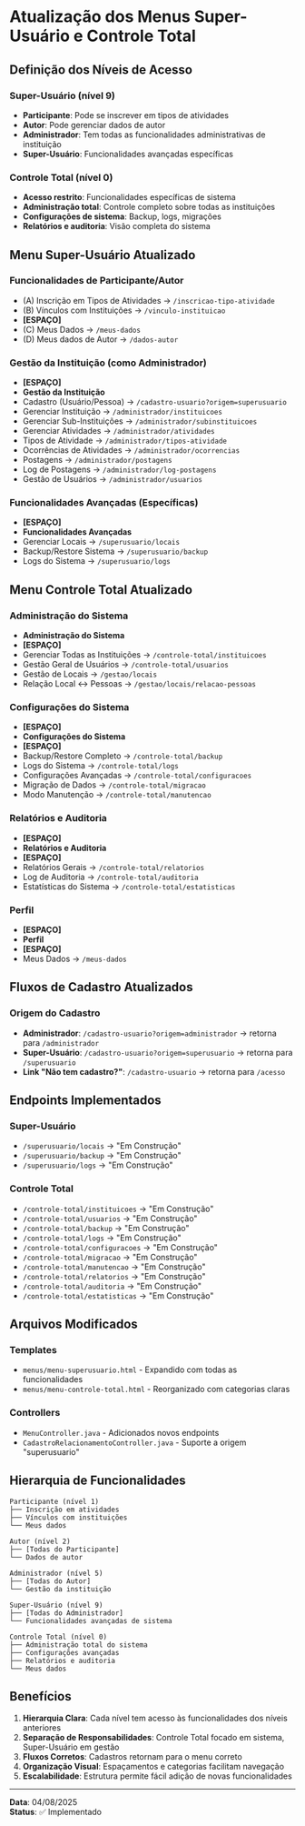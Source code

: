 # Atualização dos Menus Super-Usuário e Controle Total

## Definição dos Níveis de Acesso

### Super-Usuário (nível 9)

- **Participante**: Pode se inscrever em tipos de atividades
- **Autor**: Pode gerenciar dados de autor
- **Administrador**: Tem todas as funcionalidades administrativas de instituição
- **Super-Usuário**: Funcionalidades avançadas específicas

### Controle Total (nível 0)

- **Acesso restrito**: Funcionalidades específicas de sistema
- **Administração total**: Controle completo sobre todas as instituições
- **Configurações de sistema**: Backup, logs, migrações
- **Relatórios e auditoria**: Visão completa do sistema

## Menu Super-Usuário Atualizado

### Funcionalidades de Participante/Autor

- (A) Inscrição em Tipos de Atividades → `/inscricao-tipo-atividade`
- (B) Vínculos com Instituições → `/vinculo-instituicao`
- **[ESPAÇO]**
- (C) Meus Dados → `/meus-dados`
- (D) Meus dados de Autor → `/dados-autor`

### Gestão da Instituição (como Administrador)

- **[ESPAÇO]**
- **Gestão da Instituição**
- Cadastro (Usuário/Pessoa) → `/cadastro-usuario?origem=superusuario`
- Gerenciar Instituição → `/administrador/instituicoes`
- Gerenciar Sub-Instituições → `/administrador/subinstituicoes`
- Gerenciar Atividades → `/administrador/atividades`
- Tipos de Atividade → `/administrador/tipos-atividade`
- Ocorrências de Atividades → `/administrador/ocorrencias`
- Postagens → `/administrador/postagens`
- Log de Postagens → `/administrador/log-postagens`
- Gestão de Usuários → `/administrador/usuarios`

### Funcionalidades Avançadas (Específicas)

- **[ESPAÇO]**
- **Funcionalidades Avançadas**
- Gerenciar Locais → `/superusuario/locais`
- Backup/Restore Sistema → `/superusuario/backup`
- Logs do Sistema → `/superusuario/logs`

## Menu Controle Total Atualizado

### Administração do Sistema

- **Administração do Sistema**
- **[ESPAÇO]**
- Gerenciar Todas as Instituições → `/controle-total/instituicoes`
- Gestão Geral de Usuários → `/controle-total/usuarios`
- Gestão de Locais → `/gestao/locais`
- Relação Local ↔ Pessoas → `/gestao/locais/relacao-pessoas`

### Configurações do Sistema

- **[ESPAÇO]**
- **Configurações do Sistema**
- **[ESPAÇO]**
- Backup/Restore Completo → `/controle-total/backup`
- Logs do Sistema → `/controle-total/logs`
- Configurações Avançadas → `/controle-total/configuracoes`
- Migração de Dados → `/controle-total/migracao`
- Modo Manutenção → `/controle-total/manutencao`

### Relatórios e Auditoria

- **[ESPAÇO]**
- **Relatórios e Auditoria**
- **[ESPAÇO]**
- Relatórios Gerais → `/controle-total/relatorios`
- Log de Auditoria → `/controle-total/auditoria`
- Estatísticas do Sistema → `/controle-total/estatisticas`

### Perfil

- **[ESPAÇO]**
- **Perfil**
- **[ESPAÇO]**
- Meus Dados → `/meus-dados`

## Fluxos de Cadastro Atualizados

### Origem do Cadastro

- **Administrador**: `/cadastro-usuario?origem=administrador` → retorna para `/administrador`
- **Super-Usuário**: `/cadastro-usuario?origem=superusuario` → retorna para `/superusuario`
- **Link "Não tem cadastro?"**: `/cadastro-usuario` → retorna para `/acesso`

## Endpoints Implementados

### Super-Usuário

- `/superusuario/locais` → "Em Construção"
- `/superusuario/backup` → "Em Construção"
- `/superusuario/logs` → "Em Construção"

### Controle Total

- `/controle-total/instituicoes` → "Em Construção"
- `/controle-total/usuarios` → "Em Construção"
- `/controle-total/backup` → "Em Construção"
- `/controle-total/logs` → "Em Construção"
- `/controle-total/configuracoes` → "Em Construção"
- `/controle-total/migracao` → "Em Construção"
- `/controle-total/manutencao` → "Em Construção"
- `/controle-total/relatorios` → "Em Construção"
- `/controle-total/auditoria` → "Em Construção"
- `/controle-total/estatisticas` → "Em Construção"

## Arquivos Modificados

### Templates

- `menus/menu-superusuario.html` - Expandido com todas as funcionalidades
- `menus/menu-controle-total.html` - Reorganizado com categorias claras

### Controllers

- `MenuController.java` - Adicionados novos endpoints
- `CadastroRelacionamentoController.java` - Suporte a origem "superusuario"

## Hierarquia de Funcionalidades

```
Participante (nível 1)
├── Inscrição em atividades
├── Vínculos com instituições
└── Meus dados

Autor (nível 2)
├── [Todas do Participante]
└── Dados de autor

Administrador (nível 5)
├── [Todas do Autor]
└── Gestão da instituição

Super-Usuário (nível 9)
├── [Todas do Administrador]
└── Funcionalidades avançadas de sistema

Controle Total (nível 0)
├── Administração total do sistema
├── Configurações avançadas
├── Relatórios e auditoria
└── Meus dados
```

## Benefícios

1. **Hierarquia Clara**: Cada nível tem acesso às funcionalidades dos níveis anteriores
2. **Separação de Responsabilidades**: Controle Total focado em sistema, Super-Usuário em gestão
3. **Fluxos Corretos**: Cadastros retornam para o menu correto
4. **Organização Visual**: Espaçamentos e categorias facilitam navegação
5. **Escalabilidade**: Estrutura permite fácil adição de novas funcionalidades

---

**Data**: 04/08/2025  
**Status**: ✅ Implementado
